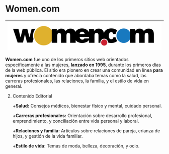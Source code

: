 # Women.com 

|![Logo Women.com](https://github.com/CRBalta/CRBalta-SMX2-M8UF1A1-HistoriaWeb-95-Women.com-Baltasar/blob/main/Women.com.png)|
|----------------------|


__Women.com__ fue uno de los primeros sitios web orientados específicamente a las mujeres, __lanzado en 1995__, durante los primeros días de la web pública. El sitio era pionero en crear una comunidad en línea __para mujeres__ y ofrecía contenido que abordaba temas como la salud, las carreras profesionales, las relaciones, la familia, y el estilo de vida en general.

2. Contenido Editorial 

	+__Salud:__ Consejos médicos, bienestar físico y mental, cuidado personal.

	+__Carreras profesionales:__ Orientación sobre desarrollo profesional, emprendimiento, y conciliación entre vida personal y laboral.

	+__Relaciones y familia:__ Artículos sobre relaciones de pareja, crianza de hijos, y gestión de la vida familiar.

	+__Estilo de vida:__ Temas de moda, belleza, decoración, y ocio.
